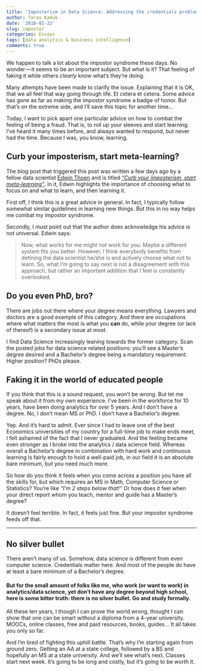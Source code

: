 ```yaml
---
title: 'Imposterism in Data Science: Addressing the credentials problem'
author: Taras Kaduk
date: '2018-01-22'
slug: impostor
categories: Essays
tags: [data analytics & business intelligence]
comments: true
---
```


We happen to talk a lot about the impostor syndrome these days. No wonder — it seems to be an important subject. But what is it? That feeling of faking it while others *clearly* know what’s they’re doing.

Many attempts have been made to clarify the issue. Explaining that it is OK, that we all feel that way going through life. Et cetera et cetera. Some advice has gone as far as making the impostor syndrome a badge of honor. But that’s on the extreme side, and I’ll save this topic for another time…

Today, I want to pick apart one particular advice on how to combat the feeling of being a fraud. That is, to roll up your sleeves and start learning. I’ve heard it many times before, and always wanted to respond, but never had the time. Because I was, you know, learning.

## Curb your imposterism, start meta-learning?

The blog post that triggered this post was written a few days ago by a fellow data scientist [Edwin Thoen](https://twitter.com/edwin_thoen) and is titled [*“Curb your imposterism, start meta-learning”*](https://edwinth.github.io/meta-learning/). In it, Edwin highlights the importance of choosing what to focus on and what to learn, and then learning it.

First off, I think this is a great advice in general. In fact, I typically follow somewhat similar guidelines in learning new things. But this in no way helps me combat my impostor syndrome.

Secondly, I must point out that the author does acknowledge his advice is not universal. Edwin says:

> Now, what works for me might not work for you. Maybe a different system fits you better. However, I think everybody benefits from defining the data scientist he/she is and actively choose what not to learn.
>So, what I’m going to say next is not a disagreement with this approach, but rather an important addition that I feel is constantly overlooked.

## Do you even PhD, bro?
There are jobs out there where your degree means everything. Lawyers and doctors are a good example of this category. And there are occupations where what matters the most is what you **can** do, while your degree (or lack of thereof) is a secondary issue at most.

I find Data Science increasingly leaning towards the former category. Scan the posted jobs for data science related positions: you’ll see a Master’s degree desired and a Bachelor’s degree being a mandatory requirement. Higher position? PhDs please.

## Faking it in the world of educated people
If you think that this is a sound request, you won’t be wrong. But let me speak about it from my own experience. I’ve been in the workforce for 10 years, have been doing analytics for over 5 years. And I don’t have a degree. No, I don’t mean MS or PhD. I don’t have a Bachelor’s degree.

Yep. And it’s hard to admit. Ever since I had to leave one of the best Economics universities of my country for a full-time job to make ends meet, I felt ashamed of the fact that I never graduated. And the feeling became even stronger as I broke into the analytics / data science field. Whereas overall a Bachelor’s degree in combination with hard work and continuous learning is fairly enough to hold a well-paid job, in our field it is an absolute bare minimum, but you need much more.

So how do you think it feels when you come across a position you have all the skills for, but which requires an MS in Math, Computer Science or Statistics? You’re like *“I’m 2 steps below that!”* Or how does it feel when your direct report whom you teach, mentor and guide has a Master’s degree?

It doesn’t feel terrible. In fact, it feels just fine. But your impostor syndrome feeds off that.

***

## No silver bullet
There aren’t many of us. Somehow, data science is different from even computer science. Credentials matter here. And most of the people do have at least a bare minimum of a Bachelor’s degree.

####  But for the small amount of folks like me, who work (or want to work) in analytics/data science, yet don’t have any degree beyond high school, here is some bitter truth: there is no silver bullet. Go and study formally.


All these ten years, I though I can prove the world wrong, thought I can show that one can be smart without a diploma from a 4-year university. MOOCs, online classes, free and paid resources, books, guides… It all takes you only so far.


And I’m tired of fighting this uphill battle. That’s why I’m starting again from ground zero. Getting an AA at a state college, followed by a BS and hopefully an MS at a state university. And we’ll see what’s next. Classes start next week. It’s going to be long and costly, but it’s going to be worth it.